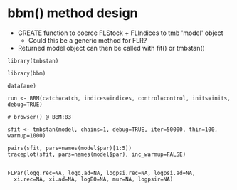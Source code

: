 
# bbm() method design

- CREATE function to coerce FLStock + FLIndices to tmb 'model' object
  - Could this be a generic method for FLR?
- Returned model object can then be called with fit() or tmbstan()

```{r}
library(tmbstan)

library(bbm)

data(ane)

run <- BBM(catch=catch, indices=indices, control=control, inits=inits, debug=TRUE)

# browser() @ BBM:83

sfit <- tmbstan(model, chains=1, debug=TRUE, iter=50000, thin=100, warmup=1000)

pairs(sfit, pars=names(model$par)[1:5])
traceplot(sfit, pars=names(model$par), inc_warmup=FALSE)
```

```{r}

FLPar(logq.rec=NA, logq.ad=NA, logpsi.rec=NA, logpsi.ad=NA,
  xi.rec=NA, xi.ad=NA, logB0=NA, mur=NA, logpsir=NA)

```

